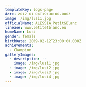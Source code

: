 ```yaml
---
templateKey: dogs-page
date: 2017-01-04T19:38:00.000Z
image: /img/lusi1.jpg
officialName: ALESSIA Petit&Blanc
lineage: www.petitetblanc.eu
homeName: Lusi
gender: female
birthDate: 2009-02-12T23:00:00.000Z
achievements:
  - Champion
galleryImages:
  - description: ''
    image: /img/lusi1.jpg
  - image: /img/lusi2.jpg
  - image: /img/lusi3.jpg
  - image: /img/lusi4.jpg
---
```


